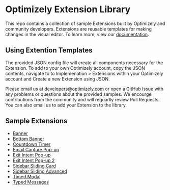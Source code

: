 # Optimizely Extension Library

This repo contains a collection of sample Extensions built by Optimizely and community developers. Extensions are reusable templates for making changes in the visual editor. To learn more, view our [documentation](https://developers.optimizely.com/x/extensions/).

## Using Extention Templates

The provided JSON config file will create all components necessary for the Extension. To add to your own Optimizely account, copy the JSON contents, navigate to to Implemenation > Extensions within your Optimizely account and Create a new Extension using JSON.

Please email us at developers@optimizely.com or open a GitHub Issue with any problems or questions about the provided samples. We encourge contributions from the community and will reguarlly review Pull Requests. You can also email us to add your Extension to the library.

## Sample Extensions

* [Banner](https://github.com/optimizely/extension-library/tree/master/Banner)
* [Bottom Banner](https://github.com/optimizely/extension-library/tree/master/Bottom%20Banner)
* [Countdown Timer](https://github.com/optimizely/extension-library/tree/master/Countdown%20Timer)
* [Email Capture Pop-up](https://github.com/optimizely/extension-library/tree/master/Email%20Capture%20Pop-up)
* [Exit Intent Pop-up](https://github.com/optimizely/extension-library/tree/master/Exit%20Intent%20Pop-up)
* [Exit Intent Pop-up 2](https://github.com/optimizely/extension-library/tree/master/Exit%20Intent%20Pop-up%202)
* [Sidebar Sliding Card](https://github.com/optimizely/extension-library/tree/master/Sidebar%20Sliding%20Card)
* [Sidebar Sliding Advanced](https://github.com/optimizely/extension-library/tree/master/Sliding%20Card%20Advanced)
* [Timed Modal](https://github.com/optimizely/extension-library/tree/master/Timed%20Modal)
* [Typed Messages](https://github.com/optimizely/extension-library/tree/master/Typed%20Messages)


